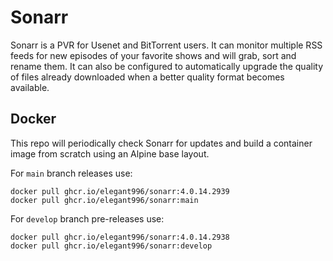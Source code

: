 # Sonarr
Sonarr is a PVR for Usenet and BitTorrent users. It can monitor multiple RSS feeds for new episodes of your favorite shows and will grab, sort and rename them. It can also be configured to automatically upgrade the quality of files already downloaded when a better quality format becomes available.

Docker
-----------------------------------------------
This repo will periodically check Sonarr for updates and build a container image from scratch using an Alpine base layout.

For `main` branch releases use:
```
docker pull ghcr.io/elegant996/sonarr:4.0.14.2939
docker pull ghcr.io/elegant996/sonarr:main
```

For `develop` branch pre-releases use:
```
docker pull ghcr.io/elegant996/sonarr:4.0.14.2938
docker pull ghcr.io/elegant996/sonarr:develop
```
